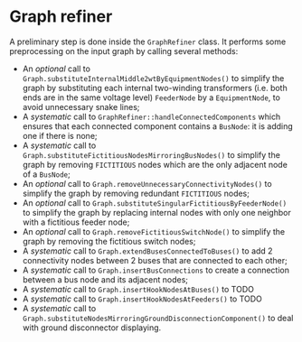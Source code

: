 # Graph refiner

A preliminary step is done inside the `GraphRefiner` class. It performs some preprocessing on the input graph by calling several methods:
* An _optional_ call to `Graph.substituteInternalMiddle2wtByEquipmentNodes()` to simplify the graph by substituting each internal two-winding transformers (i.e. both ends are in the same voltage level) `FeederNode` by a `EquipmentNode`, to avoid unnecessary snake lines;
* A _systematic_ call to `GraphRefiner::handleConnectedComponents` which ensures that each connected component contains a `BusNode`: it is adding one if there is none;
* A _systematic_ call to `Graph.substituteFictitiousNodesMirroringBusNodes()` to simplify the graph by removing `FICTITIOUS` nodes which are the only adjacent node of a `BusNode`;
* An _optional_ call to `Graph.removeUnnecessaryConnectivityNodes()` to simplify the graph by removing redundant `FICTITIOUS` nodes;
* An _optional_ call to `Graph.substituteSingularFictitiousByFeederNode()` to simplify the graph by replacing internal nodes with only one neighbor with a fictitious feeder node;
* An _optional_ call to `Graph.removeFictitiousSwitchNode()` to simplify the graph by removing the fictitious switch nodes;
* A _systematic_ call to `Graph.extendBusesConnectedToBuses()` to add 2 connectivity nodes between 2 buses that are connected to each other;
* A _systematic_ call to `Graph.insertBusConnections` to create a connection between a bus node and its adjacent nodes;
* A _systematic_ call to `Graph.insertHookNodesAtBuses()` to TODO
* A _systematic_ call to `Graph.insertHookNodesAtFeeders()` to TODO
* A _systematic_ call to `Graph.substituteNodesMirroringGroundDisconnectionComponent()` to deal with ground disconnector displaying.
